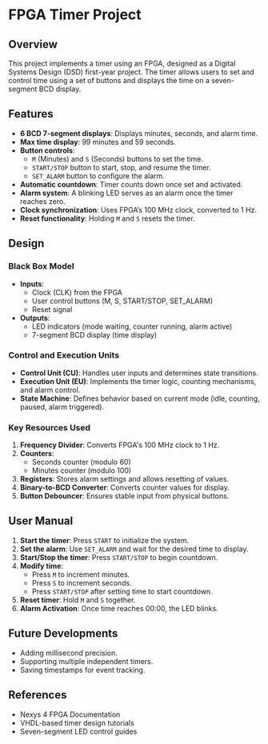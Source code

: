 # FPGA Timer Project

## Overview
This project implements a timer using an FPGA, designed as a Digital Systems Design (DSD) first-year project. The timer allows users to set and control time using a set of buttons and displays the time on a seven-segment BCD display.

## Features
- **6 BCD 7-segment displays**: Displays minutes, seconds, and alarm time.
- **Max time display**: 99 minutes and 59 seconds.
- **Button controls**:
  - `M` (Minutes) and `S` (Seconds) buttons to set the time.
  - `START/STOP` button to start, stop, and resume the timer.
  - `SET_ALARM` button to configure the alarm.
- **Automatic countdown**: Timer counts down once set and activated.
- **Alarm system**: A blinking LED serves as an alarm once the timer reaches zero.
- **Clock synchronization**: Uses FPGA’s 100 MHz clock, converted to 1 Hz.
- **Reset functionality**: Holding `M` and `S` resets the timer.

## Design
### Black Box Model
- **Inputs**:
  - Clock (CLK) from the FPGA
  - User control buttons (M, S, START/STOP, SET_ALARM)
  - Reset signal
- **Outputs**:
  - LED indicators (mode waiting, counter running, alarm active)
  - 7-segment BCD display (time display)

### Control and Execution Units
- **Control Unit (CU)**: Handles user inputs and determines state transitions.
- **Execution Unit (EU)**: Implements the timer logic, counting mechanisms, and alarm control.
- **State Machine**: Defines behavior based on current mode (idle, counting, paused, alarm triggered).

### Key Resources Used
1. **Frequency Divider**: Converts FPGA's 100 MHz clock to 1 Hz.
2. **Counters**:
   - Seconds counter (modulo 60)
   - Minutes counter (modulo 100)
3. **Registers**: Stores alarm settings and allows resetting of values.
4. **Binary-to-BCD Converter**: Converts counter values for display.
5. **Button Debouncer**: Ensures stable input from physical buttons.

## User Manual
1. **Start the timer**: Press `START` to initialize the system.
2. **Set the alarm**: Use `SET_ALARM` and wait for the desired time to display.
3. **Start/Stop the timer**: Press `START/STOP` to begin countdown.
4. **Modify time**:
   - Press `M` to increment minutes.
   - Press `S` to increment seconds.
   - Press `START/STOP` after setting time to start countdown.
5. **Reset timer**: Hold `M` and `S` together.
6. **Alarm Activation**: Once time reaches 00:00, the LED blinks.

## Future Developments
- Adding millisecond precision.
- Supporting multiple independent timers.
- Saving timestamps for event tracking.

## References
- Nexys 4 FPGA Documentation
- VHDL-based timer design tutorials
- Seven-segment LED control guides

